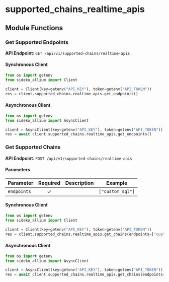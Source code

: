 # supported_chains_realtime_apis

## Module Functions
### Get Supported Endpoints <a name="get_endpoints"></a>



**API Endpoint**: `GET /api/v1/supported-chains/realtime-apis`

#### Synchronous Client

```python
from os import getenv
from sideko_allium import Client

client = Client(key=getenv("API_KEY"), token=getenv("API_TOKEN"))
res = client.supported_chains.realtime_apis.get_endpoints()

```

#### Asynchronous Client

```python
from os import getenv
from sideko_allium import AsyncClient

client = AsyncClient(key=getenv("API_KEY"), token=getenv("API_TOKEN"))
res = await client.supported_chains.realtime_apis.get_endpoints()

```

### Get Supported Chains <a name="get_chains"></a>



**API Endpoint**: `POST /api/v1/supported-chains/realtime-apis`

#### Parameters

| Parameter | Required | Description | Example |
|-----------|:--------:|-------------|--------|
| `endpoints` | ✓ |  | `["custom_sql"]` |

#### Synchronous Client

```python
from os import getenv
from sideko_allium import Client

client = Client(key=getenv("API_KEY"), token=getenv("API_TOKEN"))
res = client.supported_chains.realtime_apis.get_chains(endpoints=["custom_sql"])

```

#### Asynchronous Client

```python
from os import getenv
from sideko_allium import AsyncClient

client = AsyncClient(key=getenv("API_KEY"), token=getenv("API_TOKEN"))
res = await client.supported_chains.realtime_apis.get_chains(endpoints=["custom_sql"])

```
<!-- CUSTOM DOCS START -->

<!-- CUSTOM DOCS END -->

